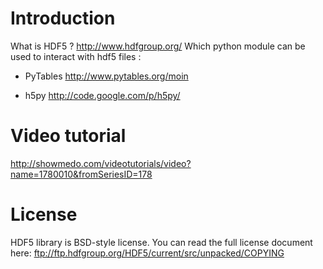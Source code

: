 # Introduction #

What is HDF5 ? http://www.hdfgroup.org/
Which python module can be used to interact with hdf5 files :

  * PyTables http://www.pytables.org/moin

  * h5py http://code.google.com/p/h5py/

# Video tutorial #

http://showmedo.com/videotutorials/video?name=1780010&fromSeriesID=178

# License #

HDF5 library is BSD-style license.
You can read the full license document here:
[ftp://ftp.hdfgroup.org/HDF5/current/src/unpacked/COPYING ](.md)